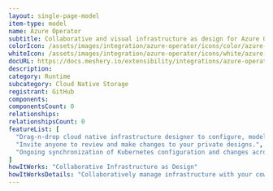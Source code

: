 ```yaml
---
layout: single-page-model
item-type: model
name: Azure Operator
subtitle: Collaborative and visual infrastructure as design for Azure Operator
colorIcon: /assets/images/integration/azure-operator/icons/color/azure-operator-color.svg
whiteIcon: /assets/images/integration/azure-operator/icons/white/azure-operator-white.svg
docURL: https://docs.meshery.io/extensibility/integrations/azure-operator
description: 
category: Runtime
subcategory: Cloud Native Storage
registrant: GitHub
components: 
componentsCount: 0
relationships: 
relationshipsCount: 0
featureList: [
  "Drag-n-drop cloud native infrastructure designer to configure, model, and deploy your workloads.",
  "Invite anyone to review and make changes to your private designs.",
  "Ongoing synchronization of Kubernetes configuration and changes across any number of clusters."
]
howItWorks: "Collaborative Infrastructure as Design"
howItWorksDetails: "Collaboratively manage infrastructure with your coworkers synchronously sharing the same designs."
---
```

